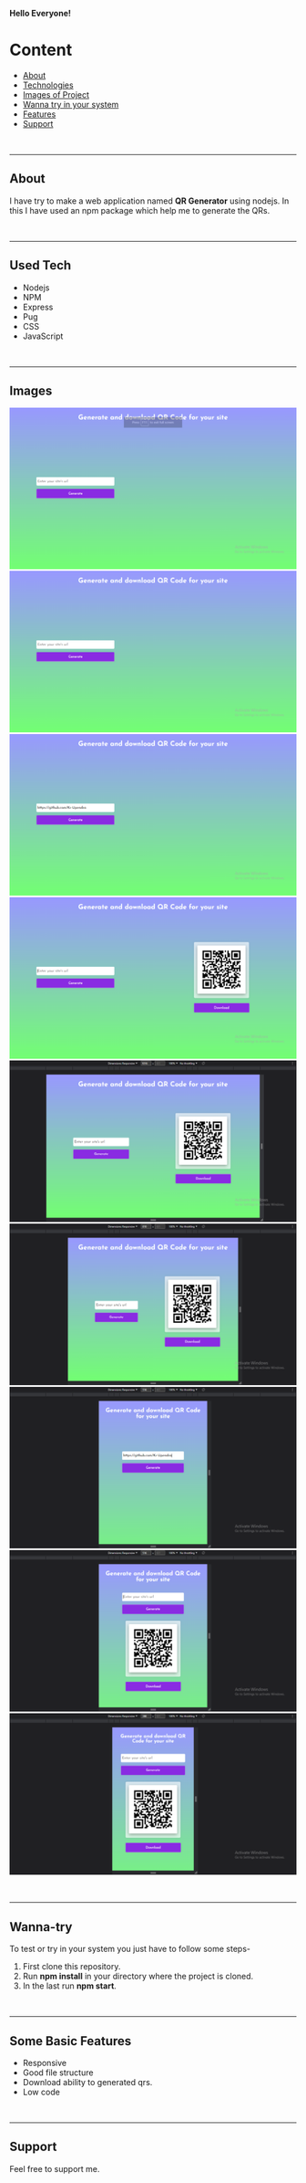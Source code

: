 <strong>Hello Everyone!</strong>

# Content

- [About](#about)
- [Technologies](#used-tech)
- [Images of Project](#images)
- [Wanna try in your system](#wanna-try)
- [Features](#some-basic-features)
- [Support](#support)

<br>
<hr>

## About

I have try to make a web application named <b>QR Generator</b> using nodejs. In this I have used an npm package which help me to generate the QRs.

<br>
<hr>

## Used Tech

- Nodejs
- NPM
- Express
- Pug
- CSS
- JavaScript

<br>
<hr>

## Images

![Images](<./Data/Images/Screenshot%20(65).png>)
![Images](<./Data/Images/Screenshot%20(66).png>)
![Images](<./Data/Images/Screenshot%20(67).png>)
![Images](<./Data/Images/Screenshot%20(68).png>)
![Images](<./Data/Images/Screenshot%20(69).png>)
![Images](<./Data/Images/Screenshot%20(70).png>)
![Images](<./Data/Images/Screenshot%20(71).png>)
![Images](<./Data/Images/Screenshot%20(72).png>)
![Images](<./Data/Images/Screenshot%20(73).png>)

<br>
<hr>

## Wanna-try

To test or try in your system you just have to follow some steps-

1. First clone this repository.
2. Run <b>npm install</b> in your directory where the project is cloned.
3. In the last run <b>npm start</b>.

<br>
<hr>

## Some Basic Features

- Responsive
- Good file structure
- Download ability to generated qrs.
- Low code

<br>
<hr>

## Support

Feel free to support me.
